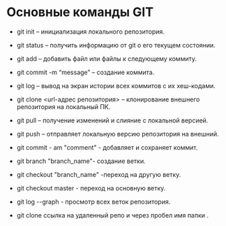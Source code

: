 # Основные команды GIT

* git init – инициализация локального репозитория.

* git status – получить информацию от git о его текущем состоянии.

* git add – добавить файл или файлы к следующему коммиту.

* git commit -m “message” – создание коммита.

* git log – вывод на экран истории всех коммитов с их хеш-кодами.

* git clone <url-адрес репозитория> – клонирование внешнего репозитория на  локальный ПК.

* git pull – получение изменений и слияние с локальной версией.

* git push – отправляет локальную версию репозитория на внешний.

* git commit - am "comment" - добавляет и сохраняет коммит.

* git branch "branch_name"- создание ветки.

* git checkout "branch_name" -переход на другую ветку.

* git checkout master - переход на основную ветку.

* git log --graph - просмотр всех веток репозитория.

* git clone ссылка на удаленный репо и через пробел имя папки . 